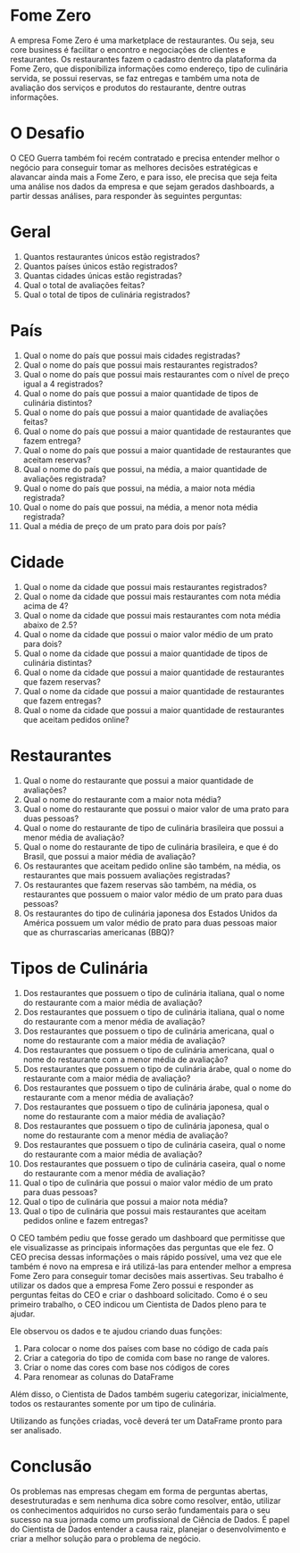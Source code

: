 # Fome Zero

A empresa Fome Zero é uma marketplace de restaurantes. Ou seja, seu core business é facilitar o encontro e negociações de clientes e restaurantes. Os restaurantes fazem o cadastro dentro da plataforma da Fome Zero, que disponibiliza informações como endereço, tipo de culinária servida, se possui reservas, se faz entregas e também uma nota de avaliação dos serviços e produtos do restaurante, dentre outras informações.

# O Desafio

O CEO Guerra também foi recém contratado e precisa entender melhor o negócio para conseguir tomar as melhores decisões estratégicas e alavancar ainda mais a Fome Zero, e para isso, ele precisa que seja feita uma análise nos dados da empresa e que sejam gerados dashboards, a partir dessas análises, para responder às seguintes perguntas:

# Geral

  1. Quantos restaurantes únicos estão registrados?
  2. Quantos países únicos estão registrados?
  3. Quantas cidades únicas estão registradas?
  4. Qual o total de avaliações feitas?
  5. Qual o total de tipos de culinária registrados?

# País

  1. Qual o nome do país que possui mais cidades registradas?
  2. Qual o nome do país que possui mais restaurantes registrados?
  3. Qual o nome do país que possui mais restaurantes com o nível de preço igual a 4 registrados?
  4. Qual o nome do país que possui a maior quantidade de tipos de culinária distintos?
  5. Qual o nome do país que possui a maior quantidade de avaliações feitas?
  6. Qual o nome do país que possui a maior quantidade de restaurantes que fazem entrega?
  7. Qual o nome do país que possui a maior quantidade de restaurantes que aceitam reservas?
  8. Qual o nome do país que possui, na média, a maior quantidade de avaliações registrada?
  9. Qual o nome do país que possui, na média, a maior nota média registrada?
  10. Qual o nome do país que possui, na média, a menor nota média registrada?
  11. Qual a média de preço de um prato para dois por país?

# Cidade

  1. Qual o nome da cidade que possui mais restaurantes registrados?
  2. Qual o nome da cidade que possui mais restaurantes com nota média acima de 4?
  3. Qual o nome da cidade que possui mais restaurantes com nota média abaixo de 2.5?
  4. Qual o nome da cidade que possui o maior valor médio de um prato para dois?
  5. Qual o nome da cidade que possui a maior quantidade de tipos de culinária distintas?
  6. Qual o nome da cidade que possui a maior quantidade de restaurantes que fazem reservas?
  7. Qual o nome da cidade que possui a maior quantidade de restaurantes que fazem entregas?
  8. Qual o nome da cidade que possui a maior quantidade de restaurantes que aceitam pedidos online?

# Restaurantes

  1. Qual o nome do restaurante que possui a maior quantidade de avaliações?
  2. Qual o nome do restaurante com a maior nota média?
  3. Qual o nome do restaurante que possui o maior valor de uma prato para duas pessoas?
  4. Qual o nome do restaurante de tipo de culinária brasileira que possui a menor média de avaliação?
  5. Qual o nome do restaurante de tipo de culinária brasileira, e que é do Brasil, que possui a maior média de avaliação?
  6. Os restaurantes que aceitam pedido online são também, na média, os restaurantes que mais possuem avaliações registradas?
  7. Os restaurantes que fazem reservas são também, na média, os restaurantes que possuem o maior valor médio de um prato para duas pessoas?
  8. Os restaurantes do tipo de culinária japonesa dos Estados Unidos da América possuem um valor médio de prato para duas pessoas maior que as churrascarias americanas (BBQ)?

# Tipos de Culinária

  1. Dos restaurantes que possuem o tipo de culinária italiana, qual o nome do restaurante com a maior média de avaliação?
  2. Dos restaurantes que possuem o tipo de culinária italiana, qual o nome do restaurante com a menor média de avaliação?
  3. Dos restaurantes que possuem o tipo de culinária americana, qual o nome do restaurante com a maior média de avaliação?
  4. Dos restaurantes que possuem o tipo de culinária americana, qual o nome do restaurante com a menor média de avaliação?
  5. Dos restaurantes que possuem o tipo de culinária árabe, qual o nome do restaurante com a maior média de avaliação?
  6. Dos restaurantes que possuem o tipo de culinária árabe, qual o nome do restaurante com a menor média de avaliação?
  7. Dos restaurantes que possuem o tipo de culinária japonesa, qual o nome do restaurante com a maior média de avaliação?
  8. Dos restaurantes que possuem o tipo de culinária japonesa, qual o nome do restaurante com a menor média de avaliação?
  9. Dos restaurantes que possuem o tipo de culinária caseira, qual o nome do restaurante com a maior média de avaliação?
  10. Dos restaurantes que possuem o tipo de culinária caseira, qual o nome do restaurante com a menor média de avaliação?
  11. Qual o tipo de culinária que possui o maior valor médio de um prato para duas pessoas?
  12. Qual o tipo de culinária que possui a maior nota média?
  13. Qual o tipo de culinária que possui mais restaurantes que aceitam pedidos online e fazem entregas?

O CEO também pediu que fosse gerado um dashboard que permitisse que ele visualizasse as principais informações das perguntas que ele fez. 
O CEO precisa dessas informações o mais rápido possível, uma vez que ele também é novo na empresa e irá utilizá-las para entender melhor a empresa Fome Zero para conseguir tomar decisões mais assertivas.
Seu trabalho é utilizar os dados que a empresa Fome Zero possui e responder as perguntas feitas do CEO e criar o dashboard solicitado.
Como é o seu primeiro trabalho, o CEO indicou um Cientista de Dados pleno para te ajudar. 

Ele observou os dados e te ajudou criando duas funções:

1. Para colocar o nome dos países com base no código de cada país
2. Criar a categoria do tipo de comida com base no range de valores.
3. Criar o nome das cores com base nos códigos de cores
4. Para renomear as colunas do DataFrame

Além disso, o Cientista de Dados também sugeriu categorizar, inicialmente, todos os restaurantes somente por um tipo de culinária.

Utilizando as funções criadas, você deverá ter um DataFrame pronto para ser analisado.

# Conclusão

Os problemas nas empresas chegam em forma de perguntas abertas, desestruturadas e sem nenhuma dica sobre como resolver, então, utilizar os conhecimentos adquiridos no curso serão fundamentais para o seu sucesso na sua jornada como um profissional de Ciência de Dados.
É papel do Cientista de Dados entender a causa raiz, planejar o desenvolvimento e criar a melhor solução para o problema de negócio.
